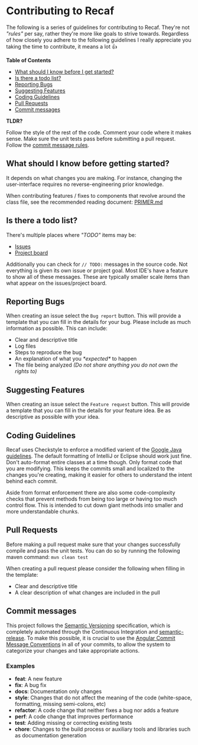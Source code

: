 # Contributing to Recaf

The following is a series of guidelines for contributing to Recaf. 
They're not _"rules"_ per say, rather they're more like goals to strive towards. 
Regardless of how closely you adhere to the following guidelines I really appreciate you taking the time to contribute, it means a lot :+1:

**Table of Contents**

 * [What should I know before I get started?](#what-should-i-know-before-getting-started)
 * [Is there a todo list?](#is-there-a-todo-list)
 * [Reporting Bugs](#reporting-bugs)
 * [Suggesting Features](#suggesting-features)
 * [Coding Guidelines](#coding-guidelines)
 * [Pull Requests](#pull-requests)
 * [Commit messages](#commit-messages)
 
**TLDR?**

Follow the style of the rest of the code. 
Comment your code where it makes sense. 
Make sure the unit tests pass before submitting a pull request. Follow the [commit message rules](#commit-messages).

## What should I know before getting started?

It depends on what changes you are making. 
For instance, changing the user-interface requires no reverse-engineering prior knowledge. 

When contributing features / fixes to components that revolve around the class file, see the recommended reading document: [PRIMER.md](PRIMER.md)

## Is there a todo list?

There's multiple places where _"TODO"_ items may be:

 * [Issues](https://github.com/Col-E/Recaf/issues)
 * [Project board](https://github.com/Col-E/Recaf/projects)

Additionally you can check for `// TODO:` messages in the source code. 
Not everything is given its own issue or project goal. 
Most IDE's have a feature to show all of these messages. 
These are typically smaller scale items than what appear on the issues/project board.

## Reporting Bugs

When creating an issue select the `Bug report` button. 
This will provide a template that you can fill in the details for your bug. 
Please include as much information as possible. 
This can include:

 * Clear and descriptive title
 * Log files
 * Steps to reproduce the bug 
 * An explanation of what you _\*expected\*_ to happen
 * The file being analyzed _(Do not share anything you do not own the rights to)_ 

## Suggesting Features

When creating an issue select the `Feature request` button. 
This will provide a template that you can fill in the details for your feature idea. 
Be as descriptive as possible with your idea. 

## Coding Guidelines

Recaf uses Checkstyle to enforce a modified varient of the [Google Java guidelines](https://google.github.io/styleguide/javaguide.html). 
The default formatting of IntelliJ or Eclipse should work just fine. 
Don't auto-format entire classes at a time though. 
Only format code that you are modifying. 
This keeps the commits small and localized to the changes you're creating, making it easier for others to understand the intent behind each commit.

Aside from format enforcement there are also some code-complexity checks that prevent methods from being too large or having too much control flow. 
This is intended to cut down giant methods into smaller and more understandable chunks.

## Pull Requests

Before making a pull request make sure that your changes successfully compile and pass the unit tests. 
You can do so by running the following maven command: `mvn clean test`

When creating a pull request please consider the following when filling in the template:

 * Clear and descriptive title
 * A clear description of what changes are included in the pull

## Commit messages
This project follows the [Semantic Versioning](https://semver.org/) specification, which is completely automated through the Continuous Integration and [semantic-release](https://github.com/semantic-release/semantic-release). To make this possible, it is crucial to use the [Angular Commit Message Conventions](https://github.com/angular/angular.js/blob/master/DEVELOPERS.md#-git-commit-guidelines) in all of your commits, to allow the system to categorize your changes and take appropriate actions.

### Examples
* **feat**: A new feature
* **fix**: A bug fix
* **docs**: Documentation only changes
* **style**: Changes that do not affect the meaning of the code (white-space, formatting, missing
  semi-colons, etc)
* **refactor**: A code change that neither fixes a bug nor adds a feature
* **perf**: A code change that improves performance
* **test**: Adding missing or correcting existing tests
* **chore**: Changes to the build process or auxiliary tools and libraries such as documentation
  generation

